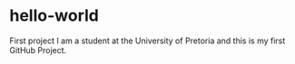 # hello-world
First project
I am a student at the University of Pretoria and this is my first GitHub Project.
